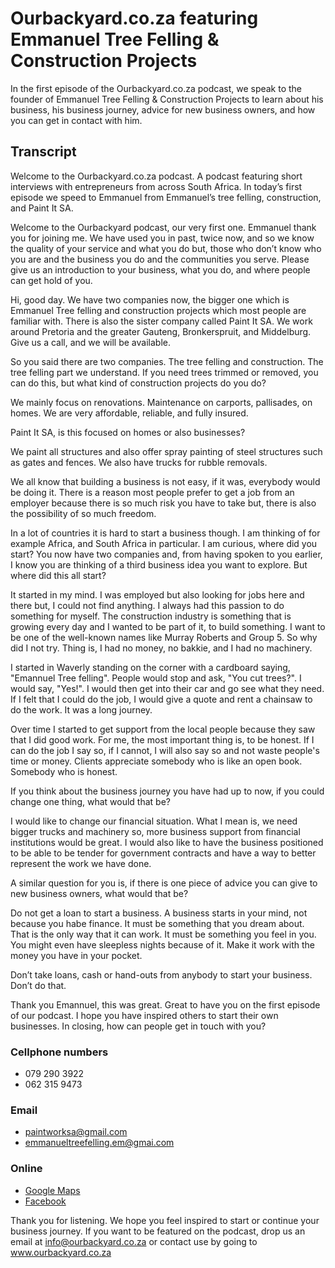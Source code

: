 # Ourbackyard.co.za featuring Emmanuel Tree Felling & Construction Projects

In the first episode of the Ourbackyard.co.za podcast, we speak to the founder of Emmanuel Tree Felling & Construction Projects to learn about his business, his business journey, advice for new business owners, and how you can get in contact with him.

## Transcript

Welcome to the Ourbackyard.co.za podcast. A podcast featuring short interviews with entrepreneurs from across South Africa. In today’s first episode we speed to Emmanuel from Emmanuel’s tree felling, construction, and Paint It SA.

Welcome to the Ourbackyard podcast, our very first one. Emmanuel thank you for joining me. We have used you in past, twice now, and so we know the quality of your service and what you do but, those who don’t know who you are and the business you do and the communities you serve. Please give us an introduction to your business, what you do, and where people can get hold of you.

Hi, good day. We have two companies now, the bigger one which is Emmanuel Tree felling and construction projects which most people are familiar with. There is also the sister company called Paint It SA. We work around Pretoria and the greater Gauteng, Bronkerspruit, and Middelburg. Give us a call, and we will be available.

So you said there are two companies. The tree felling and construction. The tree felling part we understand. If you need trees trimmed or removed, you can do this, but what kind of construction projects do you do?

We mainly focus on renovations. Maintenance on carports, pallisades, on homes. We are very affordable, reliable, and fully insured.

Paint It SA, is this focused on homes or also businesses?

We paint all structures and also offer spray painting of steel structures such as gates and fences. We also have trucks for rubble removals.

We all know that building a business is not easy, if it was, everybody would be doing it. There is a reason most people prefer to get a job from an employer because there is so much risk you have to take but, there is also the possibility of so much freedom.

In a lot of countries it is hard to start a business though. I am thinking of for example Africa, and South Africa in particular. I am curious, where did you start? You now have two companies and, from having spoken to you earlier, I know you are thinking of a third business idea you want to explore. But where did this all start?

It started in my mind. I was employed but also looking for jobs here and there but, I could not find anything. I always had this passion to do something for myself. The construction industry is something that is growing every day and I wanted to be part of it, to build something. I want to be one of the well-known names like Murray Roberts and Group 5. So why did I not try. Thing is, I had no money, no bakkie, and I had no machinery.

I started in Waverly standing on the corner with a cardboard saying, "Emannuel Tree felling". People would stop and ask, "You cut trees?". I would say, "Yes!". I would then get into their car and go see what they need. If I felt that I could do the job, I would give a quote and rent a chainsaw to do the work. It was a long journey.

Over time I started to get support from the local people because they saw that I did good work. For me, the most important thing is, to be honest. If I can do the job I say so, if I cannot, I will also say so and not waste people's time or money. Clients appreciate somebody who is like an open book. Somebody who is honest.

If you think about the business journey you have had up to now, if you could change one thing, what would that be?

I would like to change our financial situation. What I mean is, we need bigger trucks and machinery so, more business support from financial institutions would be great. I would also like to have the business positioned to be able to be tender for government contracts and have a way to better represent the work we have done.

A similar question for you is, if there is one piece of advice you can give to new business owners, what would that be?

Do not get a loan to start a business. A business starts in your mind, not because you habe finance. It must be something that you dream about. That is the only way that it can work. It must be something you feel in you. You might even have sleepless nights because of it. Make it work with the money you have in your pocket.

Don’t take loans, cash or hand-outs from anybody to start your business. Don’t do that.

Thank you Emannuel, this was great. Great to have you on the first episode of our podcast. I hope you have inspired others to start their own businesses. In closing, how can people get in touch with you?

### Cellphone numbers

- 079 290 3922
- 062 315 9473

### Email

- paintworksa@gmail.com
- emmanueltreefelling.em@gmai.com

### Online

- [Google Maps](https://www.google.com/search?q=emmanuel%20tree%20felling%20services&hl=en&sxsrf=ALeKk02KtigMmX28tS_0STT6bc5v87zXRg:1628962970733&ei=gAAYYYqaO5GZkgWXgqHwDQ&oq=emannuel+tree+felling+services&gs_lcp=Cgdnd3Mtd2l6EAM6BwgAEEcQsAM6CggAEEcQsAMQyQM6CAgAEJIDELADOgcIABCwAxBDOggIABDkAhCwAzoHCCMQsAIQJzoECAAQDToKCC4QxwEQrwEQDToICAAQCBAHEB46BggAEA0QHjoECCMQJzoFCAAQgAQ6BggAEAcQHjoECAAQQzoLCC4QgAQQxwEQrwFKBQg8EgEzSgQIQRgBUPpdWPu9AWD3vgFoA3AAeACAAbUDiAHDI5IBCDItMTEuMi4ymAEAoAEByAEOuAECwAEB&sclient=gws-wiz&ved=2ahUKEwiQxeP5h7HyAhWP_aQKHZu_BG0Q764BegQIIxAr&uact=5&tbs=lf:1,lf_ui:14&tbm=lcl&rflfq=1&num=10&rldimm=3192370092863329867&rllas=1&rlst=f#rlfi=hd:;si:3192370092863329867;mv:[[-25.6582336,28.2384329],[-25.686460900000004,28.1585084]];tbs:lrf:!1m4!1u3!2m2!3m1!1e1!1m4!1u2!2m2!2m1!1e1!2m1!1e2!2m1!1e3!3sIAE,lf:1,lf_ui:14)
- [Facebook](https://www.facebook.com/pg/emmanuelproject/posts/)

Thank you for listening. We hope you feel inspired to start or continue your business journey. If you want to be featured on the podcast, drop us an email at info@ourbackyard.co.za or contact use by going to www.ourbackyard.co.za 
